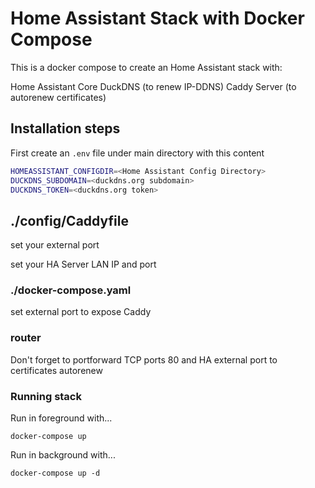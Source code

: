 # Home Assistant Stack with Docker Compose

This is a docker compose to create an Home Assistant stack with:

Home Assistant Core
DuckDNS (to renew IP-DDNS)
Caddy Server (to autorenew certificates)

## Installation steps

First create an `.env` file under main directory with this content

```bash
HOMEASSISTANT_CONFIGDIR=<Home Assistant Config Directory>
DUCKDNS_SUBDOMAIN=<duckdns.org subdomain>
DUCKDNS_TOKEN=<duckdns.org token>
```

## ./config/Caddyfile

set your external port

set your HA Server LAN IP and port

### ./docker-compose.yaml

set external port to expose Caddy

### router

Don't forget to portforward TCP ports 80 and HA external port to certificates autorenew

### Running stack

Run in foreground with...

`docker-compose up`

Run in background with...

`docker-compose up -d`
